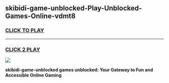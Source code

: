 
## skibidi-game-unblocked-Play-Unblocked-Games-Online-vdmt8
<h3>
<a href="https://premium76.site?title=skibidi-game-unblocked&ref=25A">CLICK TO PLAY</a></h3>
<hr>

<h3>
<a href="https://premium76.site?title=skibidi-game-unblocked&ref=25A">CLICK 2 PLAY</a>
  
</h3>

<a href="https://premium76.site?title=skibidi-game-unblocked&ref=25A"><img src="https://clearcache.store/games.png"></a>


**skibidi-game-unblocked games unblocked: Your Gateway to Fun and Accessible Online Gaming**
